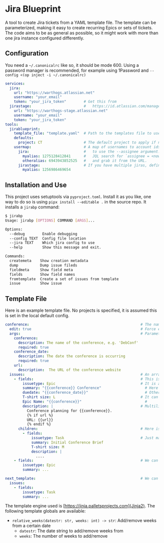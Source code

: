 Jira Blueprint
==============

A tool to create Jira tickets from a YAML template file. The template can be parameterized, making it easy to create recurring Epics or sets of tickets. The code aims to be as general as possible, so it might work with more than one jira instance configured differently.

Configuration
-------------

You need a `~/.canonicalrc` like so, it should be mode 600. Using a password manager is recommended, for example using 1Password and `--config <(op inject -i ~/.canonicalrc)`

```yaml
services:
  jira:
    url: "https://warthogs.atlassian.net"
    username: "your_email"
    token: "your_jira_token"        # Get this from
  jirastage:                        #   https://id.atlassian.com/manage-profile/security/api-tokens
    url: "https://warthogs-stage.atlassian.net"
    username: "your_email"
    token: "your_jira_token"
tools:
  jirablueprint:
    template_file: "template.yaml"  # Path to the templates file to use by default
    defaults:
      project: CT                   # The default project to apply if not specified in the template
    usermap:                        # A map of usernames to account ids. You need this if you want
      jira:                         #   to use the --assignee argument. To look up user ids, do a
        myalias: 1275128412841      #   JQL search for `assignee = <now autocomplete the name>`
        otheralias: 6943943852525   #   and grab it from the URL.
      jirastage:                    # If you have multiple jiras, define them per service name
        myalias: 1256986469654
```


Installation and Use
--------------------

This project uses setuptools via `pyproject.toml`. Install it as you like, one way to do so is using
`pipx install --editable .` in the source repo. It installs a `jirabp` command:

```bash
$ jirabp
Usage: jirabp [OPTIONS] COMMAND [ARGS]...

Options:
  --debug        Enable debugging
  --config TEXT  Config file location
  --jira TEXT    Which jira config to use
  --help         Show this message and exit.

Commands:
  createmeta    Show creation metadata
  dump          Dump issue fileds
  fieldmeta     Show field meta
  fields        Show field names
  fromtemplate  Create a set of issues from template
  issue         Show issue
```


Template File
-------------

Here is an example template file. No projects is specified, it is assumed this is set in the local default config.

```yaml
conference:                                                   # The name of the template
  edit: true                                                  # Force editing mode for this template (optional)
  args:                                                       # Parameters the template uses
    conference:
      description: The name of the conference, e.g. 'DebConf'
      required: true
    conference_date:
      description: The date the conference is occurring
      required: true
    url:
      description:  The URL of the conference website
  issues:                                                     # An array of top-level issues to create
    - fields:                                                 # This is the first issue
        issuetype: Epic                                       # It is an epic
        summary: "{{conference}} Conference"                    # Here we parameterize the conference name
        duedate: "{{conference_date}}"                          # Other formats such as dates are also ok
        T-shirt size: L                                       # It can also have custom fields, they
        Epic Name: "{{conference}}"                             #       start with an uppercase letter
        description: |                                        # Multiline descriptions are also fine
          Conference planning for {{conference}}.
          {% if url %}
          URL: {{url}}
          {% endif %}
      children:                                               # Here is where we define child issue
        - fields:
            issuetype: Task                                   # Just make sure the issue type is compatible
            summary: Initial Conference Brief
            T-shirt size: M
            description: |
              ....
    - fields:                                                 # We can define more top level issues
        issuetype: Epic
        summary: ...

next_template:                                                # We can also define further templates
  issues:
    - fields:
        issuetype: Task
        summary: ...
```

The template engine used is [https://jinja.palletsprojects.com](Jinja2). The following template globals are available:

* `relative_weeks(datestr: str, weeks: int) -> str`: Add/remove weeks from a certain date
  * `datestr`: The date string to add/remove weeks from
  * `weeks`: The number of weeks to add/remove
